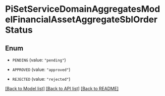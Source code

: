 # PiSetServiceDomainAggregatesModelFinancialAssetAggregateSblOrderStatus

## Enum


* `PENDING` (value: `"pending"`)

* `APPROVED` (value: `"approved"`)

* `REJECTED` (value: `"rejected"`)


[[Back to Model list]](../README.md#documentation-for-models) [[Back to API list]](../README.md#documentation-for-api-endpoints) [[Back to README]](../README.md)


